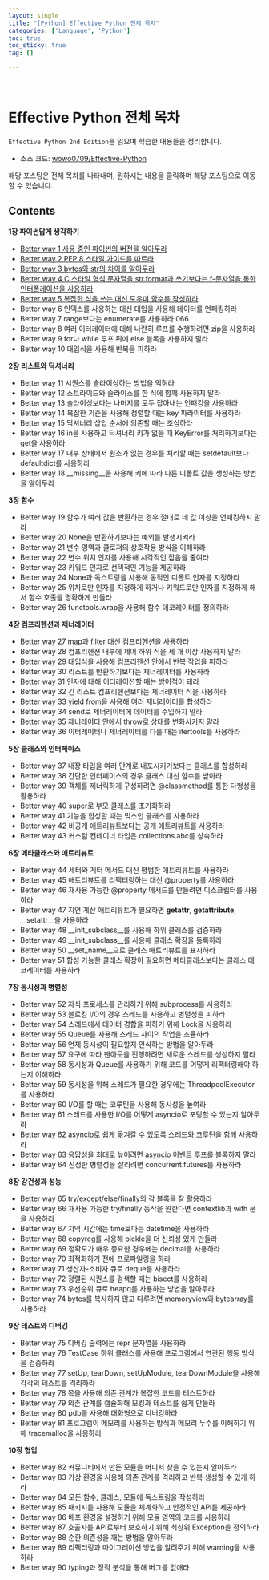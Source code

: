 ```yaml
---
layout: single
title: "[Python] Effective Python 전체 목차"
categories: ['Language', 'Python']
toc: true
toc_sticky: true
tag: []

---
```


<br>

# Effective Python 전체 목차

`Effective Python 2nd Edition`을 읽으며 학습한 내용들을 정리합니다. 

* 소스 코드: [wowo0709/Effective-Python](https://github.com/wowo0709/Effective-Python)

해당 포스팅은 전체 목차를 나타내며, 원하시는 내용을 클릭하며 해당 포스팅으로 이동할 수 있습니다. 

## Contents

**1장 파이썬답게 생각하기**
- [Better way 1 사용 중인 파이썬의 버전을 알아두라](https://wowo0709.github.io/language/python/Python-Effective-Python-CH-1-1/#better-way-1-%EC%82%AC%EC%9A%A9-%EC%A4%91%EC%9D%B8-%ED%8C%8C%EC%9D%B4%EC%8D%AC%EC%9D%98-%EB%B2%84%EC%A0%84%EC%9D%84-%EC%95%8C%EC%95%84%EB%91%90%EB%9D%BC)
- [Better way 2 PEP 8 스타일 가이드를 따르라](https://wowo0709.github.io/language/python/Python-Effective-Python-CH-1-1/#better-way-2-pep-8-%EC%8A%A4%ED%83%80%EC%9D%BC-%EA%B0%80%EC%9D%B4%EB%93%9C%EB%A5%BC-%EB%94%B0%EB%A5%B4%EB%9D%BC)
- [Better way 3 bytes와 str의 차이를 알아두라](https://wowo0709.github.io/language/python/Python-Effective-Python-CH-1-1/#better-way-3-bytes%EC%99%80-str%EC%9D%98-%EC%B0%A8%EC%9D%B4%EB%A5%BC-%EC%95%8C%EC%95%84%EB%91%90%EB%9D%BC)
- [Better way 4 C 스타일 형식 문자열을 str.format과 쓰기보다는 f-문자열을 통한 인터폴레이션을 사용하라](https://wowo0709.github.io/language/python/Python-Effective-Python-CH-1-1/#bettery-way-4-c-%EC%8A%A4%ED%83%80%EC%9D%BC-%ED%98%95%EC%8B%9D-%EB%AC%B8%EC%9E%90%EC%97%B4%EC%9D%84-strformat%EA%B3%BC-%EC%93%B0%EA%B8%B0%EB%B3%B4%EB%8B%A4%EB%8A%94-f-%EB%AC%B8%EC%9E%90%EC%97%B4%EC%9D%84-%ED%86%B5%ED%95%9C-%EC%9D%B8%ED%84%B0%ED%8F%B4%EB%A0%88%EC%9D%B4%EC%85%98%EC%9D%84-%EC%82%AC%EC%9A%A9%ED%95%98%EB%9D%BC)
- [Better way 5 복잡한 식을 쓰는 대신 도우미 함수를 작성하라](https://wowo0709.github.io/language/python/Python-Effective-Python-CH-1-1/#better-way-5-%EB%B3%B5%EC%9E%A1%ED%95%9C-%EC%8B%9D%EC%9D%84-%EC%93%B0%EB%8A%94-%EB%8C%80%EC%8B%A0-%EB%8F%84%EC%9A%B0%EB%AF%B8-%ED%95%A8%EC%88%98%EB%A5%BC-%EC%9E%91%EC%84%B1%ED%95%98%EB%9D%BC)
- Better way 6 인덱스를 사용하는 대신 대입을 사용해 데이터를 언패킹하라
- Better way 7 range보다는 enumerate를 사용하라 066
- Better way 8 여러 이터레이터에 대해 나란히 루프를 수행하려면 zip을 사용하라
- Better way 9 for나 while 루프 뒤에 else 블록을 사용하지 말라
- Better way 10 대입식을 사용해 반복을 피하라

**2장 리스트와 딕셔너리**
- Better way 11 시퀀스를 슬라이싱하는 방법을 익혀라
- Better way 12 스트라이드와 슬라이스를 한 식에 함께 사용하지 말라
- Better way 13 슬라이싱보다는 나머지를 모두 잡아내는 언패킹을 사용하라
- Better way 14 복잡한 기준을 사용해 정렬할 때는 key 파라미터를 사용하라
- Better way 15 딕셔너리 삽입 순서에 의존할 때는 조심하라
- Better way 16 in을 사용하고 딕셔너리 키가 없을 때 KeyError를 처리하기보다는 get을 사용하라
- Better way 17 내부 상태에서 원소가 없는 경우를 처리할 때는 setdefault보다 defaultdict를 사용하라
- Better way 18 __missing__을 사용해 키에 따라 다른 디폴트 값을 생성하는 방법을 알아두라

**3장 함수**
- Better way 19 함수가 여러 값을 반환하는 경우 절대로 네 값 이상을 언패킹하지 말라
- Better way 20 None을 반환하기보다는 예외를 발생시켜라
- Better way 21 변수 영역과 클로저의 상호작용 방식을 이해하라
- Better way 22 변수 위치 인자를 사용해 시각적인 잡음을 줄여라
- Better way 23 키워드 인자로 선택적인 기능을 제공하라
- Better way 24 None과 독스트링을 사용해 동적인 디폴트 인자를 지정하라
- Better way 25 위치로만 인자를 지정하게 하거나 키워드로만 인자를 지정하게 해서 함수 호출을 명확하게 만들라
- Better way 26 functools.wrap을 사용해 함수 데코레이터를 정의하라

**4장 컴프리헨션과 제너레이터**
- Better way 27 map과 filter 대신 컴프리헨션을 사용하라
- Better way 28 컴프리헨션 내부에 제어 하위 식을 세 개 이상 사용하지 말라
- Better way 29 대입식을 사용해 컴프리헨션 안에서 반복 작업을 피하라
- Better way 30 리스트를 반환하기보다는 제너레이터를 사용하라
- Better way 31 인자에 대해 이터레이션할 때는 방어적이 돼라
- Better way 32 긴 리스트 컴프리헨션보다는 제너레이터 식을 사용하라
- Better way 33 yield from을 사용해 여러 제너레이터를 합성하라
- Better way 34 send로 제너레이터에 데이터를 주입하지 말라
- Better way 35 제너레이터 안에서 throw로 상태를 변화시키지 말라
- Better way 36 이터레이터나 제너레이터를 다룰 때는 itertools를 사용하라

**5장 클래스와 인터페이스**
- Better way 37 내장 타입을 여러 단계로 내포시키기보다는 클래스를 합성하라
- Better way 38 간단한 인터페이스의 경우 클래스 대신 함수를 받아라
- Better way 39 객체를 제너릭하게 구성하려면 @classmethod를 통한 다형성을 활용하라
- Better way 40 super로 부모 클래스를 초기화하라
- Better way 41 기능을 합성할 때는 믹스인 클래스를 사용하라
- Better way 42 비공개 애트리뷰트보다는 공개 애트리뷰트를 사용하라
- Better way 43 커스텀 컨테이너 타입은 collections.abc를 상속하라

**6장 메타클래스와 애트리뷰트**
- Better way 44 세터와 게터 메서드 대신 평범한 애트리뷰트를 사용하라
- Better way 45 애트리뷰트를 리팩터링하는 대신 @property를 사용하라
- Better way 46 재사용 가능한 @property 메서드를 만들려면 디스크립터를 사용하라
- Better way 47 지연 계산 애트리뷰트가 필요하면 __getattr__, __getattribute__, __setattr__을 사용하라
- Better way 48 __init_subclass__를 사용해 하위 클래스를 검증하라
- Better way 49 __init_subclass__를 사용해 클래스 확장을 등록하라
- Better way 50 __set_name__으로 클래스 애트리뷰트를 표시하라
- Better way 51 합성 가능한 클래스 확장이 필요하면 메타클래스보다는 클래스 데코레이터를 사용하라

**7장 동시성과 병렬성**
- Better way 52 자식 프로세스를 관리하기 위해 subprocess를 사용하라
- Better way 53 블로킹 I/O의 경우 스레드를 사용하고 병렬성을 피하라
- Better way 54 스레드에서 데이터 경합을 피하기 위해 Lock을 사용하라
- Better way 55 Queue를 사용해 스레드 사이의 작업을 조율하라
- Better way 56 언제 동시성이 필요할지 인식하는 방법을 알아두라
- Better way 57 요구에 따라 팬아웃을 진행하려면 새로운 스레드를 생성하지 말라
- Better way 58 동시성과 Queue를 사용하기 위해 코드를 어떻게 리팩터링해야 하는지 이해하라
- Better way 59 동시성을 위해 스레드가 필요한 경우에는 ThreadpoolExecutor를 사용하라
- Better way 60 I/O를 할 때는 코루틴을 사용해 동시성을 높여라
- Better way 61 스레드를 사용한 I/O를 어떻게 asyncio로 포팅할 수 있는지 알아두라
- Better way 62 asyncio로 쉽게 옮겨갈 수 있도록 스레드와 코루틴을 함께 사용하라
- Better way 63 응답성을 최대로 높이려면 asyncio 이벤트 루프를 블록하지 말라
- Better way 64 진정한 병렬성을 살리려면 concurrent.futures를 사용하라

**8장 강건성과 성능**
- Better way 65 try/except/else/finally의 각 블록을 잘 활용하라
- Better way 66 재사용 가능한 try/finally 동작을 원한다면 contextlib과 with 문을 사용하라
- Better way 67 지역 시간에는 time보다는 datetime을 사용하라
- Better way 68 copyreg를 사용해 pickle을 더 신뢰성 있게 만들라
- Better way 69 정확도가 매우 중요한 경우에는 decimal을 사용하라
- Better way 70 최적화하기 전에 프로파일링을 하라
- Better way 71 생산자-소비자 큐로 deque를 사용하라
- Better way 72 정렬된 시퀀스를 검색할 때는 bisect를 사용하라
- Better way 73 우선순위 큐로 heapq를 사용하는 방법을 알아두라
- Better way 74 bytes를 복사하지 않고 다루려면 memoryview와 bytearray를 사용하라

**9장 테스트와 디버깅**
- Better way 75 디버깅 출력에는 repr 문자열을 사용하라
- Better way 76 TestCase 하위 클래스를 사용해 프로그램에서 연관된 행동 방식을 검증하라
- Better way 77 setUp, tearDown, setUpModule, tearDownModule을 사용해 각각의 테스트를 격리하라
- Better way 78 목을 사용해 의존 관계가 복잡한 코드를 테스트하라
- Better way 79 의존 관계를 캡슐화해 모킹과 테스트를 쉽게 만들라
- Better way 80 pdb를 사용해 대화형으로 디버깅하라
- Better way 81 프로그램이 메모리를 사용하는 방식과 메모리 누수를 이해하기 위해 tracemalloc을 사용하라

**10장 협업**
- Better way 82 커뮤니티에서 만든 모듈을 어디서 찾을 수 있는지 알아두라
- Better way 83 가상 환경을 사용해 의존 관계를 격리하고 반복 생성할 수 있게 하라
- Better way 84 모든 함수, 클래스, 모듈에 독스트링을 작성하라
- Better way 85 패키지를 사용해 모듈을 체계화하고 안정적인 API를 제공하라
- Better way 86 배포 환경을 설정하기 위해 모듈 영역의 코드를 사용하라
- Better way 87 호출자를 API로부터 보호하기 위해 최상위 Exception을 정의하라
- Better way 88 순환 의존성을 깨는 방법을 알아두라
- Better way 89 리팩터링과 마이그레이션 방법을 알려주기 위해 warning을 사용하라
- Better way 90 typing과 정적 분석을 통해 버그를 없애라

